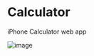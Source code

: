 # Calculator
iPhone Calculator web app

![image](https://user-images.githubusercontent.com/88248957/151820938-99899fa5-323a-4b3f-bd5a-abc90a3cb238.png)
